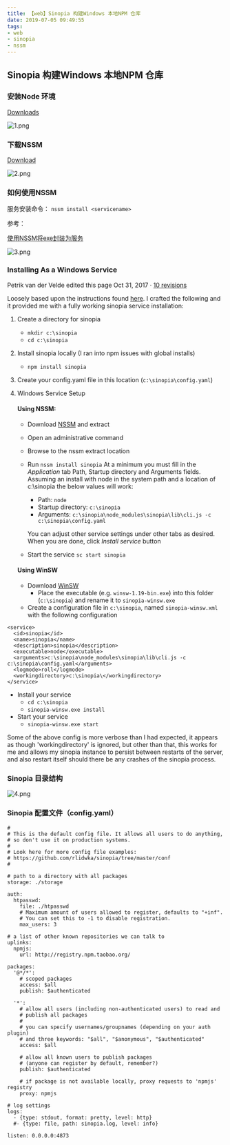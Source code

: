 ```yaml
---
title: 【web】Sinopia 构建Windows 本地NPM 仓库
date: 2019-07-05 09:49:55
tags:
- web
- sinopia
- nssm
---
```


## Sinopia 构建Windows 本地NPM 仓库

### 安装Node 环境

[Downloads](https://nodejs.org/en/download/)

![1.png](1.png)



### 下载NSSM

[Download](https://www.nssm.cc/download/)

![2.png](2.png)



### 如何使用NSSM

服务安装命令： `nssm install <servicename>`

参考：

[使用NSSM将exe封装为服务](https://www.cnblogs.com/TianFang/p/7912648.html)

![3.png](3.png)



### Installing As a Windows Service

Petrik van der Velde edited this page Oct 31, 2017 · [10 revisions](https://github.com/rlidwka/sinopia/wiki/Installing-As-a-Windows-Service/_history)

Loosely based upon the instructions found [here](http://asysadmin.tumblr.com/post/32941224574/running-nginx-on-windows-as-a-service). I crafted the following and it provided me with a fully working sinopia service installation:

1. Create a directory for sinopia

   - `mkdir c:\sinopia`
   - `cd c:\sinopia`

2. Install sinopia locally (I ran into npm issues with global installs)

   - `npm install sinopia`

3. Create your config.yaml file in this location (`c:\sinopia\config.yaml`)

4. Windows Service Setup

   #### Using NSSM:

   - Download [NSSM](https://www.nssm.cc/download/) and extract

   - Open an administrative command

   - Browse to the nssm extract location

   - Run `nssm install sinopia` At a minimum you must fill in the *Application* tab Path, Startup directory and Arguments fields. Assuming an install with node in the system path and a location of c:\sinopia the below values will work:

     - Path: `node`
     - Startup directory: `c:\sinopia`
     - Arguments: `c:\sinopia\node_modules\sinopia\lib\cli.js -c c:\sinopia\config.yaml`

     You can adjust other service settings under other tabs as desired. When you are done, click *Install service* button

   - Start the service `sc start sinopia`

   #### Using WinSW

   - Download [WinSW](http://repo.jenkins-ci.org/releases/com/sun/winsw/winsw/)
     - Place the executable (e.g. `winsw-1.19-bin.exe`) into this folder (`c:\sinopia`) and rename it to `sinopia-winsw.exe`
   - Create a configuration file in `c:\sinopia`, named `sinopia-winsw.xml` with the following configuration

```
<service>
  <id>sinopia</id>
  <name>sinopia</name>
  <description>sinopia</description>
  <executable>node</executable>
  <arguments>c:\sinopia\node_modules\sinopia\lib\cli.js -c c:\sinopia\config.yaml</arguments>
  <logmode>roll</logmode>
  <workingdirectory>c:\sinopia\</workingdirectory>
</service>
```

* Install your service
    * `cd c:\sinopia`
    * `sinopia-winsw.exe install`
* Start your service
    * `sinopia-winsw.exe start`

Some of the above config is more verbose than I had expected, it appears as though 'workingdirectory' is ignored, but other than that, this works for me and allows my sinopia instance to persist between restarts of the server, and also restart itself should there be any crashes of the sinopia process.



### Sinopia 目录结构

![4.png](4.png)



### Sinopia 配置文件（config.yaml）

```
#
# This is the default config file. It allows all users to do anything,
# so don't use it on production systems.
#
# Look here for more config file examples:
# https://github.com/rlidwka/sinopia/tree/master/conf
#

# path to a directory with all packages
storage: ./storage

auth:
  htpasswd:
    file: ./htpasswd
    # Maximum amount of users allowed to register, defaults to "+inf".
    # You can set this to -1 to disable registration.
    max_users: 3

# a list of other known repositories we can talk to
uplinks:
  npmjs:
    url: http://registry.npm.taobao.org/

packages:
  '@*/*':
    # scoped packages
    access: $all
    publish: $authenticated

  '*':
    # allow all users (including non-authenticated users) to read and
    # publish all packages
    #
    # you can specify usernames/groupnames (depending on your auth plugin)
    # and three keywords: "$all", "$anonymous", "$authenticated"
    access: $all

    # allow all known users to publish packages
    # (anyone can register by default, remember?)
    publish: $authenticated

    # if package is not available locally, proxy requests to 'npmjs' registry
    proxy: npmjs

# log settings
logs:
  - {type: stdout, format: pretty, level: http}
  #- {type: file, path: sinopia.log, level: info}

listen: 0.0.0.0:4873
```

